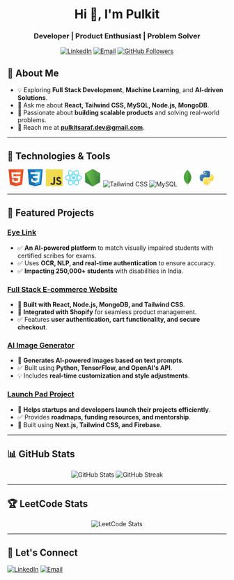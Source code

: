 <div align="center">
    <h1>Hi 👋, I'm Pulkit</h1>
    <h3>Developer | Product Enthusiast | Problem Solver</h3>
</div>

<p align="center">
    <a href="https://linkedin.com/in/pulkit-saraf-893213290/" target="blank"><img src="https://img.shields.io/badge/Linkedin-0077b5?style=flat&logo=linkedin" alt="LinkedIn" height="25" /></a>
    <a href="mailto:pulkitsaraf.dev@gmail.com"><img src="https://img.shields.io/badge/Email-D14836?style=flat&logo=gmail&logoColor=white" alt="Email" height="25" /></a>
    <a href="https://github.com/Pulkit7070"><img src="https://img.shields.io/github/followers/Pulkit7070?label=Followers&style=social" alt="GitHub Followers" height="25" /></a>
</p>

## 🚀 About Me
- 💡 Exploring **Full Stack Development**, **Machine Learning**, and **AI-driven Solutions**.
- 💬 Ask me about **React, Tailwind CSS, MySQL, Node.js, MongoDB**.
- 💎 Passionate about **building scalable products** and solving real-world problems.
- 📩 Reach me at **pulkitsaraf.dev@gmail.com**.

---

## 🔧 Technologies & Tools
<p align="left">
    <img src="https://raw.githubusercontent.com/devicons/devicon/master/icons/html5/html5-original.svg" alt="HTML" width="40" height="40"/>
    <img src="https://raw.githubusercontent.com/devicons/devicon/master/icons/css3/css3-original.svg" alt="CSS" width="40" height="40"/>
    <img src="https://raw.githubusercontent.com/devicons/devicon/master/icons/javascript/javascript-original.svg" alt="JavaScript" width="40" height="40"/>
    <img src="https://raw.githubusercontent.com/devicons/devicon/master/icons/react/react-original.svg" alt="React" width="40" height="40"/>
    <img src="https://raw.githubusercontent.com/devicons/devicon/master/icons/nodejs/nodejs-original.svg" alt="Node.js" width="40" height="40"/>
    <img src="https://upload.wikimedia.org/wikipedia/commons/d/d5/Tailwind_CSS_Logo.svg" alt="Tailwind CSS" width="40" height="40"/>
    <img src="https://www.vectorlogo.zone/logos/mysql/mysql-ar21.svg" alt="MySQL" width="80" height="40"/>
    <img src="https://raw.githubusercontent.com/devicons/devicon/master/icons/mongodb/mongodb-original.svg" alt="MongoDB" width="40" height="40"/>
    <img src="https://raw.githubusercontent.com/devicons/devicon/master/icons/python/python-original.svg" alt="Python" width="40" height="40"/>
</p>

---

## 📌 Featured Projects
### [Eye Link](https://github.com/Pulkit7070/BrAInwave-Project)
- ✅ **An AI-powered platform** to match visually impaired students with certified scribes for exams.
- ✅ Uses **OCR, NLP, and real-time authentication** to ensure accuracy.
- ✅ **Impacting 250,000+ students** with disabilities in India.

### [Full Stack E-commerce Website](#)
- 🏢 **Built with React, Node.js, MongoDB, and Tailwind CSS**.
- 🚀 **Integrated with Shopify** for seamless product management.
- ✅ Features **user authentication, cart functionality, and secure checkout**.

### [AI Image Generator](#)
- 🎨 **Generates AI-powered images based on text prompts**.
- ✅ Built using **Python, TensorFlow, and OpenAI's API**.
- 💡 Includes **real-time customization and style adjustments**.

### [Launch Pad Project](#)
- 🚀 **Helps startups and developers launch their projects efficiently**.
- ✅ Provides **roadmaps, funding resources, and mentorship**.
- 💼 Built using **Next.js, Tailwind CSS, and Firebase**.

---

## 📊 GitHub Stats
<div align="center">
  <img src="https://github-readme-stats.vercel.app/api?username=Pulkit7070&show_icons=true&theme=radical" height="150" alt="GitHub Stats" />
  <img src="https://github-readme-streak-stats.herokuapp.com/?user=Pulkit7070&theme=radical" height="150" alt="GitHub Streak" />
</div>

---

## 🏆 LeetCode Stats
<p align="center">
  <img src="https://leetcard.jacoblin.cool/Pulkit7070?theme=dark&font=Montserrat" alt="LeetCode Stats" />
</p>

---

## 🌱 Let's Connect
<p align="left">
    <a href="https://www.linkedin.com/in/pulkit-saraf-893213290/" target="blank"><img src="https://img.shields.io/badge/Linkedin-0077b5?style=flat&logo=linkedin" alt="LinkedIn" height="25" /></a>
    <a href="mailto:pulkitsaraf.dev@gmail.com"><img src="https://img.shields.io/badge/Email-D14836?style=flat&logo=gmail&logoColor=white" alt="Email" height="25" /></a>
</p>
